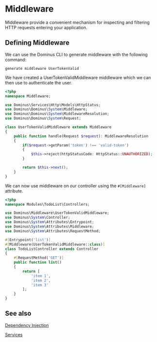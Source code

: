 # Middleware

Middleware provide a convenient mechanism for inspecting and filtering HTTP requests entering your application.

## Defining Middleware

We can use the Dominus CLI to generate middleware with the following command:
```
generate middleware UserTokenValid
```

We have created a UserTokenValidMiddleware middleware which we can then use to authenticate the user.

``` php
<?php
namespace Middleware;

use Dominus\Services\Http\Models\HttpStatus;
use Dominus\Dominus\System\Middleware;
use Dominus\Dominus\System\MiddlewareResolution;
use Dominus\Dominus\System\Request;

class UserTokenValidMiddleware extends Middleware
{
    public function handle(Request $request): MiddlewareResolution
    {
        if($request->getParam('token') !== 'valid-token')
        {
            $this->reject(httpStatusCode: HttpStatus::UNAUTHORIZED);
        }

        return $this->next();
    }
}
```

We can now use middleware on our controller using the `#[Middleware]` attribute.
``` php
<?php
namespace Modules\TodoList\Controllers;

use Dominus\Middleware\UserTokenValidMiddleware;
use Dominus\System\Controller;
use Dominus\System\Attributes\Entrypoint;
use Dominus\System\Attributes\Middleware;
use Dominus\System\Attributes\RequestMethod;

#[Entrypoint('list')]
#[Middleware(UserTokenValidMiddleware::class)]
class TodoListController extends Controller
{
    #[RequestMethod('GET')]
    public function list()
    {
        return [
            'item 1',
            'item 2',
            'item 3'
        ];
    }
}
```

## See also

[Dependency Injection](dependency%20injection.md)

[Services](services.md)